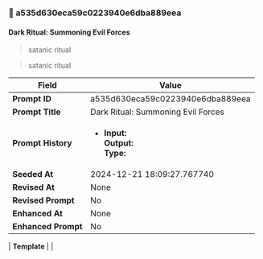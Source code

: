 

### 📜 a535d630eca59c0223940e6dba889eea

#### Dark Ritual: Summoning Evil Forces

> satanic ritual

> satanic ritual

| Field          | Value                                                                                                                                                                      |
|----------------|----------------------------------------------------------------------------------------------------------------------------------------------------------------------------|
| **Prompt ID**  | a535d630eca59c0223940e6dba889eea                                                                                                                                                            |
| **Prompt Title**  | Dark Ritual: Summoning Evil Forces                                                                                                                                                            |
| **Prompt History** | <ul><li>**Input:**  <br> **Output:**  <br> **Type:** </li></ul> |
| **Seeded At** | 2024-12-21 18:09:27.767740                                                                                                                                                   |
| **Revised At** | None                                                                                                                                                   |
| **Revised Prompt** | No                                                                                                                                                                      |
| **Enhanced At** | None                                                                                                                                                  |
| **Enhanced Prompt** | No                                                                                                                                                                    |

| **Template**   |                                                                                                                                            |



